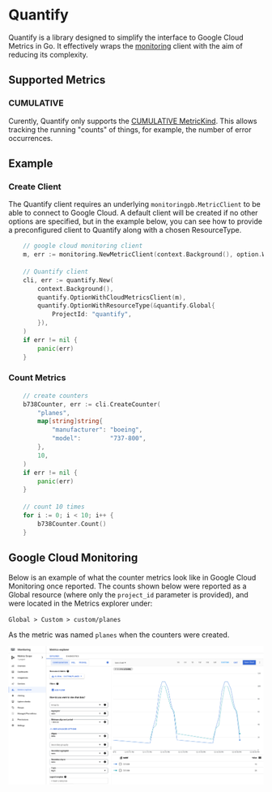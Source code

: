 # Quantify

Quantify is a library designed to simplify the interface to Google Cloud Metrics in Go. It
effectively wraps the [monitoring](https://pkg.go.dev/cloud.google.com/go/monitoring/apiv3)
client with the aim of reducing its complexity.

## Supported Metrics

### CUMULATIVE

Curently, Quantify only supports the [CUMULATIVE MetricKind](https://cloud.google.com/monitoring/api/ref_v3/rest/v3/projects.metricDescriptors#metrickind).
This allows tracking the running "counts" of things, for example, the number of error occurrences.

## Example

### Create Client

The Quantify client requires an underlying `monitoringpb.MetricClient` to be able to connect to Google Cloud. A default
client will be created if no other options are specified, but in the example below, you can see how to provide a
preconfigured client to Quantify along with a chosen ResourceType.

```go
    // google cloud monitoring client
    m, err := monitoring.NewMetricClient(context.Background(), option.WithCredentialsFile("/path/to/file.json"))

    // Quantify client
    cli, err := quantify.New(
        context.Background(),
        quantify.OptionWithCloudMetricsClient(m),
        quantify.OptionWithResourceType(&quantify.Global{
            ProjectId: "quantify",
        }),
    )
    if err != nil {
        panic(err)
    }
```

### Count Metrics

```go
    // create counters
    b738Counter, err := cli.CreateCounter(
        "planes",
        map[string]string{
            "manufacturer": "boeing",
            "model":        "737-800",
        },
        10,
    )
    if err != nil {
        panic(err)
    }
	
    // count 10 times
    for i := 0; i < 10; i++ {
        b738Counter.Count()
    }
```

## Google Cloud Monitoring

Below is an example of what the counter metrics look like in Google Cloud Monitoring once reported. The counts shown
below were reported as a Global resource (where only the `project_id` parameter is provided), and were located in the
Metrics explorer under:

`Global > Custom > custom/planes`

As the metric was named `planes` when the counters were created.

![cloud-monitoring-screen](./res/738-739-gcm-screen.png)
